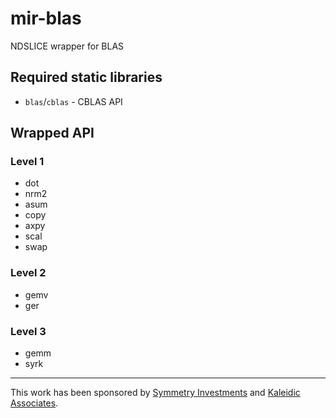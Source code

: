 # mir-blas
NDSLICE wrapper for BLAS

## Required static libraries
 - `blas`/`cblas` - CBLAS API

## Wrapped API

### Level 1
 - dot
 - nrm2
 - asum
 - copy
 - axpy
 - scal
 - swap

### Level 2
 - gemv
 - ger

### Level 3
 - gemm
 - syrk

---------------

This work has been sponsored by [Symmetry Investments](http://symmetryinvestments.com) and [Kaleidic Associates](https://github.com/kaleidicassociates).
